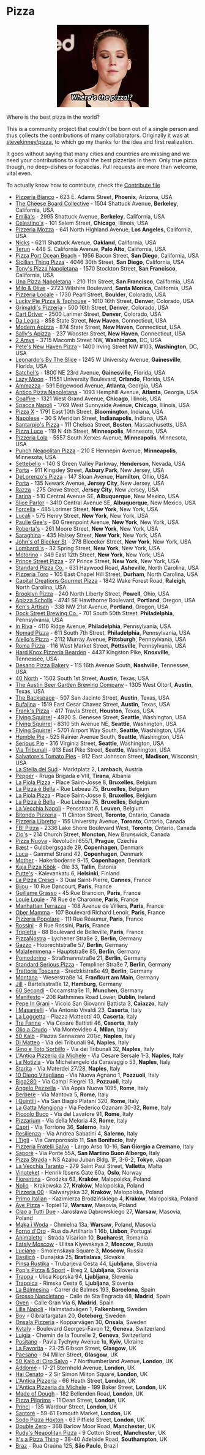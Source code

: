 # Pizza

<p align="center">
	<img src="pizza.gif" type="image/gif" alt="where's the pizza?">
</p>

Where is the best pizza in the world? 

This is a community project that couldn't be born out of a single person and 
thus collects the contributions of many collaborators. Originally it was at <a 
href="https://github.com/stevekinney/pizza" alt="original 
project">stevekinney/pizza</a>, to which go my thanks for the idea and first 
realization.

It goes without saying that many cities and countries are missing and we need 
your contributions to signal the best pizzerias in them. Only true pizza 
though, no deep-dishes or focaccias. Pull requests are more than welcome, vital 
even.

To actually know how to contribute, check the [Contribute file](CONTRIBUTING)

* [Pizzeria Bianco](http://www.pizzeriabianco.com) - 623 E. Adams Street, **Phoenix**, Arizona, USA
* [The Cheese Board Collective](http://cheeseboardcollective.com) - 1504 Shattuck Avenue, **Berkeley**, California, USA
* [Emilia's](http://emiliaspizzeria.com) - 2995 Shattuck Avenue, **Berkeley**, California, USA
* [Celestino's](http://www.celestinosnypizza.com) - 101 Salem Street, **Chicago**, Illinois, USA
* [Pizzeria Mozza](http://www.pizzeriamozza.com) - 641 North Highland Avenue, **Los Angeles**, California, USA
* [Nicks](http://oaklandstylepizza.com) - 6211 Shattuck Avenue, **Oakland**, California, USA
* [Terun](http://terunpizza.com) - 448 S. California Avenue, **Palo Alto**, California, USA
* [Pizza Port Ocean Beach](http://www.pizzaport.com) - 1956 Bacon Street, **San Diego**, California, USA
* [Sicilian Thing Pizza](http://www.sicilianthingpizza.com) - 4046 30th Street, **San Diego**, California, USA
* [Tony's Pizza Napoletana](http://tonyspizzanapoletana.com) - 1570 Stockton Street, **San Francisco**, California, USA
* [Una Pizza Napoletana](http://www.unapizza.com) - 210 11th Street, **San Francisco**, California, USA
* [Milo & Olive](http://www.miloandolive.com) - 2723 Wilshire Boulevard, **Santa Monica**, California, USA
* [Pizzeria Locale](http://localeboulder.com) - 1730 Pearl Street, **Boulder**, Colorado, USA
* [Lucky Pie Pizza & Taphouse](http://www.lukypiepizza.com/lodo) - 1610 16th Street, **Denver**, Colorado, USA
* [Grimaldi's Pizzeria](http://www.grimaldispizzeria.com) - 500 16th Street, **Denver**, Colorado, USA
* [Cart Driver](http://cart-driver.com) - 2500 Larimer Street, **Denver**, Colorado, USA
* [Da Legna](http://dalegna.com) - 858 State Street, **New Haven**, Connecticut, USA
* [Modern Apizza](http://www.modernapizza.com) - 874 State Street, **New Haven**, Connecticut, USA
* [Sally's Apizza](http://www.sallysapizza.com) - 237 Wooster Street, **New Haven**, Connecticut, USA
* [2 Amys](http://2amyspizza.com) - 3715 Macomb Street NW, **Washington**, DC, USA
* [Pete's New Haven Pizza](http://petesapizza.com) - 1400 Irving Street NW #103, **Washington**, DC, USA
* [Leonardo's By The Slice](http://www.leonardosgainesville.com) - 1245 W University Avenue, **Gainesville**, Florida, USA
* [Satchel's](http://www.satchelspizza.com) - 1800 NE 23rd Avenue, **Gainesville**, Florida, USA
* [Lazy Moon](http://www.lazymoonpizza.com) - 11551 University Boulevard, **Orlando**, Florida, USA
* [Ammazza](http://ammazza.com) - 591 Edgewood Avenue, **Atlanta**, Georgia, USA
* [Antico Pizza Napoletana](http://littleitalia.com) - 1093 Hemphill Avenue, **Atlanta**, Georgia, USA
* [Coalfire](http://coalfirechicago.com) - 1321 West Grand Avenue, **Chicago**, Illinois, USA
* [Spacca Napoli](http://www.spaccanapolipizzeria.com) - 1769 West Sunnyside Avenue, **Chicago**, Illinois, USA
* [Pizza X](http://www.pizzaxbloomington.com) - 1791 East 10th Street, **Bloomington**, Indiana, USA
* [Napolese](http://napolesepizzeria.com) - 30 S Meridian Street, **Indianapolis**, Indiana, USA
* [Santarpio's Pizza](http://www.santarpiospizza.com) - 111 Chelsea Street, **Boston**, Massachusetts, USA
* [Pizza Luce](https://pizzaluce.com) - 119 N 4th Street, **Minneapolis**, Minnesota, USA
* [Pizzeria Lola](http://www.pizzerialola.com) - 5557 South Xerxes Avenue, **Minneapolis**, Minnesota, USA
* [Punch Neapolitan Pizza](http://www.punchpizza.com) - 210 E Hennepin Avenue, **Minneapolis**, Minnesota, USA
* [Settebello](http://settebello.net) - 140 S Green Valley Parkway, **Henderson**, Nevada, USA
* [Porta](http://pizzaporta.com) - 911 Kingsley Street, **Asbury Park**, New Jersey, USA
* [DeLorenzo's Pizza](https://www.delorenzospizza.com/) - 147 Sloan Avenue, **Hamilton**, Ohio, USA
* [Porta](http://pizzaporta.com) - 135 Newark Avenue, **Jersey City**, New Jersey, USA
* [Razza](http://www.razzanj.com) - 275 Grove Street, **Jersey City**, New Jersey, USA
* [Farina](http://www.farinapizzeria.com) - 510 Central Avenue SE, **Albuquerque**, New Mexico, USA
* [Slice Parlor](http://www.sliceparlor.com) - 3410 Central Avenue SE, **Albuquerque**, New Mexico, USA
* [Forcella](https://www.forcellaeatery.com/) - 485 Lorimer Street, **New York**, New York, USA
* [Lucali](http://www.lucali.com) - 575 Henry Street, **New York**, New York, USA
* [Paulie Gee's](http://pauliegee.com) - 60 Greenpoint Avenue, **New York**, New York, USA
* [Roberta's](http://www.robertaspizza.com) - 261 Moore Street, **New York**, New York, USA
* [Saraghina](http://www.saraghinabrooklyn.com) - 435 Halsey Street, **New York**, New York, USA
* [John's of Bleeker St](http://www.johnsbrickovenpizza.com) - 278 Bleecker Street, **New York**, New York, USA
* [Lombardi's](http://www.firstpizza.com) - 32 Spring Street, **New York**, New York, USA
* [Motorino](http://www.motorinopizza.com) - 349 East 12th Street, **New York**, New York, USA
* [Prince Street Pizza](http://www.princestreetpizzanyc.com) - 27 Prince Street, **New York**, New York, USA
* [Standard Pizza Co.](http://www.standardpizzacoasheville.com) - 631 Haywood Road, **Asheville**, North Carolina, USA
* [Pizzeria Toro](http://www.pizzeriatoro.com) - 105 East Chapel Hill Street, **Durham**, North Carolina, USA
* [Capital Creations Gourmet Pizza](http://capitalcreations.com) - 1842 Wake Forest Road, **Raleigh**, North Carolina, USA
* [Brooklyn Pizza](http://www.brooklynpizzapowell.com) - 240 North Liberty Street, **Powell**, Ohio, USA
* [Apizza Scholls](http://apizzascholls.com) - 4741 SE Hawthorne Boulevard, **Portland**, Oregon, USA
* [Ken's Artisan](http://kensartisan.com) - 338 NW 21st Avenue, **Portland**, Oregon, USA
* [Dock Street Brewing Co.](http://www.dockstreetbeer.com) - 701 South 50th Street, **Philadelphia**, Pennsylvania, USA
* [In Riva](http://www.in-riva.com) - 4116 Ridge Avenue, **Philadelphia**, Pennsylvania, USA
* [Nomad Pizza](http://www.nomadpizzaco.com) - 611 South 7th Street, **Philadelphia**, Pennsylvania, USA
* [Aiello's Pizza](http://aiellospizza.com) -  2112 Murray Avenue, **Pittsburgh**, Pennsylvania, USA
* [Roma Pizza](http://www.romapizzapottsville.com) - 116 West Market Street, **Pottsville**, Pennsylvania, USA
* [Hard Knox Pizzeria Bearden](https://hardknoxpizza.com) - 4437 Kingston Pike, **Knoxville**, Tennessee, USA
* [Desano Pizza Bakery](http://desanopizza.com) - 115 16th Avenue South, **Nashville**, Tennessee, USA
* [40 North](http://www.40northpizza.com) - 1502 South 1st Street, **Austin**, Texas, USA
* [The Austin Beer Garden Brewing Company](http://theabgb.com) - 1305 West Oltorf, **Austin**, Texas, USA
* [The Backspace](http://thebackspace-austin.com) - 507 San Jacinto Street, **Austin**, Texas, USA
* [Bufalina](http://www.bufalinapizza.com) - 1519 East Cesar Chavez Street, **Austin**, Texas, USA
* [Frank's Pizza](http://frankspizza.com) - 417 Travis Street, **Houston**, Texas, USA
* [Flying Squirrel](http://www.flyingsquirrelpizza.com) - 4920 S. Genesee Street, **Seattle**, Washington, USA
* [Flying Squirrel](http://www.flyingsquirrelpizza.com) - 8310 5th Avenue NE, **Seattle**, Washington, USA
* [Flying Squirrel](http://www.flyingsquirrelpizza.com) - 5701 Airport Way South, **Seattle**, Washington, USA
* [Humble Pie](http://humblepieseattle.com) - 525 Rainier Avenue South, **Seattle**, Washington, USA
* [Serious Pie](http://seriouspieseattle.com) - 316 Virginia Street, **Seattle**, Washington, USA
* [Via Tribunali](http://viatribunali.com) - 913 East Pike Street, **Seattle**, Washington, USA
* [Salvatore's Tomato Pies](http://salvatorestomatopies.com) - 912 East Johnson Street, **Madison**, Wisconsin, USA
* [La Stella del Sud](https://www.instagram.com/la.stella.del.sud.lambach/) - Marktplatz 2, **Lambach**, Austria
* [Pepper](http://pepper-tirana.com) - Rruga  Brigada e VIII, **Tirana**, Albania
* [La Piola Pizza](http://www.lapiolapizza.com) - Place Saint-Josse 8, **Bruxelles**, Belgium
* [La Pizza è Bella](https://lapizzaebella.be/en) - Rue Lebeau 75, **Bruxelles**, Belgium
* [La Piola Pizza](http://www.lapiolapizza.com) - Place Saint-Josse 8, **Bruxelles**, Belgium
* [La Pizza è Bella](https://lapizzaebella.be/en) - Rue Lebeau 75, **Bruxelles**, Belgium
* [La Vecchia Napoli](http://www.lavecchianapoli.be) - Pensstraat 6, **Leuven**, Belgium
* [Bitondo Pizzeria]() - 11 Clinton Street, **Toronto**, Ontario, Canada
* [Pizzeria Libretto](http://pizzerialibretto.com) - 155 University Avenue, **Toronto**, Ontario, Canada
* [FBI Pizza](http://www.fbipizza.com) - 2336 Lake Shore Boulevard West, **Toronto**, Ontario, Canada
* [Zio's](https://m.facebook.com/pages/Zios-Pizza/444640382240517) - 214 Church Street, **Moncton**, New Brunswick, Canada
* [Pizza Nuova](http://www.pizzanuova.cz) - Revoluční 655/1, **Prague**, Czechia
* [Bæst](http://baest.dk) - Guldbergsgade 29, **Copenhagen**, Denmark
* [Luca](https://www.iloveluca.dk) - Gammel Strand 42, **Copenhagen**, Denmark
* [Mother](https://mother.dk) - Høkerboderne 9-15, **Copenhagen**, Denmark
* [Kaja Pizza Köök](http://kajapizza.ee) - Õle 33, **Tallin**, Estonia
* [Putte's](http://puttes.fi) - Kalevankatu 6, **Helsinki**, Finland
* [La Pizza Cresci](http://maison-cresci.fr/en) - 3 Quai Saint-Pierre, **Cannes**, France
* [Bijou](https://bijou-paris.fr) - 10 Rue Dancourt, **Paris**, France
* [Guillame Grasso](https://www.guillaume-grasso.com) - 45 Rue Brancion, **Paris**, France
* [Louie Louie](https://www.louielouie.paris) - 78 Rue de Charonne, **Paris**, France
* [Manhattan Terrazza](https://www.manhattanterrazza.fr) - 108 Avenue de Villiers, **Paris**, France
* [Ober Mamma](https://www.bigmammagroup.com/en/accueil) - 107 Boulevard Richard Lenoir, **Paris**, France
* [Pizzeria Popolare](https://www.bigmammagroup.com) - 111 Rue Réaumur, **Paris**, France
* [Rossini](http://www.yelp.com/biz/rossini-paris-3) - 8 Rue Rossini, **Paris**, France
* [Tripletta](https://triplettabelleville.fr) - 88 Boulevard de Belleville, **Paris**, France
* [PizzaNostra](https://www.pizzanostra.de) - Lychener Straße 2, **Berlin**, Germany
* [Gazzo](https://www.gazzopizza.com) - Hobrechtstraße 57, **Berlin**, Germany
* [Malafemmena](http://malafemmena.restaurant) - Hauptstraße 85, **Berlin**, Germany
* [Pomodorino](https://www.pomodorino.de/pomodorino) - Straßmannstraße 21, **Berlin**, Germany
* [Standard Serious Pizza](http://www.standard-berlin.de) - Templiner Straße 7, **Berlin**, Germany
* [Trattoria Toscana](http://www.toscana-tempelhof.de) - Sredzkistraße 49, **Berlin**, Germany
* [Montana](http://www.montana-pizzeria.de) - Weserstraße 14, **Franfkurt am Main**, Germany
* [Jill](https://pizzeria-jill-hamburg.cook-maestro.com/de/) - Bartelsstraße 12, **Hamburg**, Germany
* [60 Secondi](https://www.60-seconds.de) - Occamstraße 11, **Munchen**, Germany
* [Manifesto](https://www.manifestorestaurant.ie) - 208 Rathmines Road Lower, **Dublin**, Ireland
* [Pepe In Grani](http://www.pepeingrani.it) - Vicolo San Giovanni Battista 3, **Caiazzo**, Italy
* [I Masanielli](https://www.facebook.com/masaniellisasamartucci) - Via Antonio Vivaldi 23, **Caserta**, Italy
* [La Loggetta](https://www.facebook.com/PIZZERIALALOGGETTALAB) - Piazza Matteotti 40, **Caserta**, Italy
* [Tre Farine](http://www.trefarine.it) - Via Cesare Battisti 46, **Caserta**, Italy
* [Olio a Crudo](https://www.sorbillo.it/pizzeria-olio-a-crudo) - Via Montevideo 4, **Milan**, Italy
* [50 Kalò](http://www.50kalo.it) - Piazza Sannazaro 201/c, **Naples**, Italy
* [Di Matteo](http://www.pizzeriadimatteo.com) - Via dei Tribunali 94, **Naples**, Italy
* [Gino e Toto Sorbillo](http://www.sorbillo.it) - Via dei Tribunali 32, **Naples**, Italy
* [L'Antica Pizzeria da Michele](http://www.damichele.net) - Via Cesare Sersale 1-3, **Naples**, Italy
* [La Notizia](http://www.pizzarialanotizia.com) - Via Michelangelo da Caravaggio 53, **Naples**, Italy
* [Starita](https://www.pizzeriastarita.it) - Via Materdei 27/28, **Naples**, Italy
* [10 Diego Vitagliano](http://www.10pizzeria.it) - Via Nuova Agnano 1, **Pozzuoli**, Italy
* [Biga280](http://www.biga280.it) - Via Campi Flegrei 13, **Pozzuoli**, Italy
* [Angelo Pezzella](http://www.angelopezzella.it) - Via Appia Nuova 1095, **Rome**, Italy
* [Berberè](https://www.berperepizza.it/en) - Via Mantova 5, **Rome**, Italy
* [I Quintili](https://www.facebook.com/Iquintili1) - Via San Biagio Platani 320, **Rome**, Italy
* [La Gatta Mangiona](http://www.lagattamangiona.com) - Via Federico Ozanam 30-32, **Rome**, Italy
* [Piccolo Buco](https://www.pizzeriapiccolobuco.it) - Via del Lavatore 91, **Rome**, Italy
* [Pizzarium](http://www.bonci.it) - Via della  Meloria 43, **Rome**, Italy
* [Capri](http://www.capripizzeriasalerno.it) - Via Torrione 36, **Salerno**, Italy
* [Resilienza](https://www.facebook.com/PizzeriaResilienza) - Via Andrea Sabatini 4, **Salerno**, Italy
* [I Tigli](http://www.pizzeriaitigli.it) - Via Camporosolo 11, **San Bonifacio**, Italy
* [Pizzeria Fratelli Salvo](http://www.salvopizzaioli.it) - Largo Arso 10-16, **San Giorgio a Cremano**, Italy
* [Saporè](http://www.saporeverona.it) - Via Ponte 55A, **San Martino Buon Albergo**, Italy
* [Pizza Strada](http://www.pizzastrada.jp) - NS Azabu Juban  Bldg. 1F, 3-6-2, **Tokyo**, Japan
* [La Vecchia Taranto]() - 279 Saint Paul Street, **Valletta**, Malta
* [Vinoteket](http://vinoteket.no) - Henrik Ibsens Gate 60a, **Oslo**, Norway
* [Fiorentina](https://fiorentina.com.pl) - Grodzka 63, **Kraków**, Malopolska, Poland
* [Nolio](https://nolio.pl) - Krakowska 27, **Kraków**, Malopolska, Poland
* [Pizzeria 00](http://pizzeria00.pl) - Kalwaryjska 32, **Kraków**, Malopolska, Poland
* [Primo Italian](http://www.primoitalian.pl) - Kazimierza Brodzińskiego 4, **Kraków**, Malopolska, Poland
* [Ave Pizza](https://www.avepizza.pl) - Topiel 12, **Warsaw**, Masovia, Poland
* [Ciao a Tutti Due](https://www.facebook.com/ciaotuttipizza/) - Jarosława Dąbrowskiego 27, **Warsaw**, Masovia, Poland
* [Mąka i Woda](https://www.facebook.com/MakaiWoda) - Chmielna 13a, **Warsaw**, Poland, Masovia
* [Forno d'Oro](http://www.fornodoro.pt) - Rua da Artilharia 1 16b, **Lisbon**, Portugal
* [Animaletto](http://www.animaletto.ro) - Strada Visarion 10, **Bucharest**, Romania
* [Eataly Moscow](https://www.eataly.ru) - Ulitsa Kiyevskaya 2, **Moscow**, Russia
* [Luciano](http://www.lucianomoscow.ru) - Smolenskaya Square 3, **Moscow**, Russia
* [Basilicò](https://basilico-italian-restaurant.business.site) - Dunajská 25, **Bratislava**, Slovakia
* [Pinsa Rustika](https://www.rustika.si/) - Trubarjeva Cesta 44, **Ljubljana**, Slovenia
* [Pop's Pizza & Sport]() - Breg 2, **Ljubljana**, Slovenia
* [Trappa](https://www.trappa.si/) - Ulica Koprska 94, **Ljubljana**, Slovenia
* [Trappica](https://www.trappa.si/) - Rimska Cesta 6, **Ljubljana**, Slovenia
* [La Balmesina](http://www.labalmesina.com) - Carrer de Balmes 193, **Barcelona**, Spain
* [Grosso Napoletano](http://www.grossonapoletano.com) - Calle de Sta Engracia 48, **Madrid**, Spain
* [Oven](http://www.oven.es) - Calle Gran Via 6, **Madrid**, Spain
* [Lilla Napoli](http://www.lillanapoli.se) - Halmstadvägen 1, **Falkenberg**, Sweden
* [Bov](http://www.bovgbg.com) - Gibraltargatan 20, **Goteborg**, Sweden
* [Onsala Pizzeria](http://www.onsalapizzeria.se) - Kopparvägen 30, **Onsala**, Sweden
* [Kytaly](https://kytaly.ch) - Boulevard Georges-Favon 12, **Geneva**, Switzerland
* [Luigia](http://www.luigia.ch) - Chemin de la Tourelle 2, **Geneva**, Switzerland
* [Positano](https://positano.kiev.ua) - Pavla Tychyny Avenue 1в, **Kyiv**, Ukraine
* [La Favorita](http://lafav.co.uk/glasgow) - 23-25 Gibson Street, **Glasgow**, UK
* [Paesano](https://paesanopizza.co.uk) - 94 Miller Street, **Glasgow**, UK
* [50 Kalò di Ciro Salvo](https://www.50kalo.it/ciro__salvo.php) - 7 Northumberland Avenue, **London**, UK
* [Addomé](http://www.addomme.co.uk) - 17-21 Sternhold Avenue, **London**, UK
* [Hai Cenato](http://www.haicenato.co.uk) - 2 Sir Simon Milton Square, **London**, UK
* [L'Antica Pizzeria](http://www.anticapizzeria.co.uk) - 66 Heath Street, **London**, UK
* [L'Antica Pizzeria da Michele](https://www.anticapizzeriadamichele.co.uk) - 199 Baker Street, **London**, UK
* [Made of Dough](http://www.madeofdough.co.uk) - 182 Bellenden Road, **London**, UK
* [Pizza Pilgrims](http://pizzapilgrims.co.uk) - 11 Dean Street, **London**, UK
* [Princi](http://www.princi.com) - 135 Wardour Street, **London**, UK
* [Santoré](http://www.santorerestaurant.london) - 59-61 Exmouth Market, **London**, UK
* [Sodo Pizza Hoxton](https://www.sodopizza.co.uk) - 63 Pitfield Street, **London**, UK
* [Double Zero](https://www.pizzeriadoublezero.com) - 368 Barlow Moor Road, **Manchester**, UK
* [Rudy's Neapolitan Pizza](https://www.rudyspizza.co.uk) - 9 Cotton Street, **Manchester**, UK
* [It's a Pizza Thing](https://www.facebook.com/apizzathing) - 38-40 Adelaide Road, **Southampton**, UK
* [Braz](http://www.brazpizzaria.com.br) - Rua Graúna 125, **São Paulo**, Brazil
